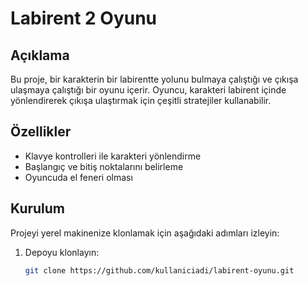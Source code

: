 
# Labirent 2 Oyunu

## Açıklama

Bu proje, bir karakterin bir labirentte yolunu bulmaya çalıştığı ve çıkışa ulaşmaya çalıştığı bir oyunu içerir. Oyuncu, karakteri labirent içinde yönlendirerek çıkışa ulaştırmak için çeşitli stratejiler kullanabilir.

## Özellikler

- Klavye kontrolleri ile karakteri yönlendirme
- Başlangıç ve bitiş noktalarını belirleme
- Oyuncuda el feneri olması

## Kurulum

Projeyi yerel makinenize klonlamak için aşağıdaki adımları izleyin:

1. Depoyu klonlayın:
   ```bash
   git clone https://github.com/kullaniciadi/labirent-oyunu.git

